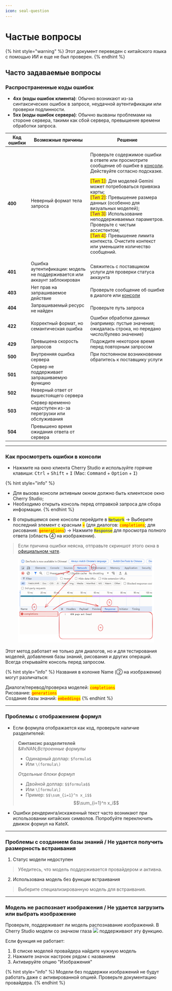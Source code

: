 ```yaml
---
icon: seal-question
---
```


# Частые вопросы

{% hint style="warning" %}
Этот документ переведен с китайского языка с помощью ИИ и еще не был проверен.
{% endhint %}

## Часто задаваемые вопросы

### Распространенные коды ошибок

* **4xx (коды ошибок клиента)**: Обычно возникают из-за синтаксических ошибок в запросе, неудачной аутентификации или проверки подлинности.
* **5xx (коды ошибок сервера)**: Обычно вызваны проблемами на стороне сервера, такими как сбой сервера, превышение времени обработки запроса.

| Код ошибки | Возможные причины                                                        | Решение                                                                                                                                                                                                                                                                                                                                                                                                                                                                                                                                                                                                                                                                    |
| ---------- | ------------------------------------------------------------------------ | -------------------------------------------------------------------------------------------------------------------------------------------------------------------------------------------------------------------------------------------------------------------------------------------------------------------------------------------------------------------------------------------------------------------------------------------------------------------------------------------------------------------------------------------------------------------------------------------------------------------------------------------------------------------------- |
| **400**    | Неверный формат тела запроса                                             | <p>Проверьте содержимое ошибки в ответе или просмотрите сообщение об ошибке в <a href="questions.md#kong-zhi-tai-bao-cuo-cha-kan-fang-fa">консоли</a>. Действуйте согласно подсказке.</p><p><mark style="color:purple;">[Тип 1]</mark>: Для моделей Gemini может потребоваться привязка карты;<br><mark style="color:purple;">[Тип 2]</mark>: Превышение размера данных (особенно для визуальных моделей);<br><mark style="color:purple;">[Тип 3]</mark>: Использование неподдерживаемых параметров. Проверьте с чистым ассистентом;<br><mark style="color:purple;">[Тип 4]</mark>: Превышение лимита контекста. Очистите контекст или уменьшите количество сообщений.</p> |
| **401**    | Ошибка аутентификации: модель не поддерживается или аккаунт заблокирован | Свяжитесь с поставщиком услуги для проверки статуса аккаунта                                                                                                                                                                                                                                                                                                                                                                                                                                                                                                                                                                                                               |
| **403**    | Нет прав на запрашиваемое действие                                       | Проверьте сообщение об ошибке в диалоге или [консоли](questions.md#kong-zhi-tai-bao-cuo-cha-kan-fang-fa)                                                                                                                                                                                                                                                                                                                                                                                                                                                                                                                                                                   |
| **404**    | Запрашиваемый ресурс не найден                                           | Проверьте путь запроса                                                                                                                                                                                                                                                                                                                                                                                                                                                                                                                                                                                                                                                     |
| **422**    | Корректный формат, но семантическая ошибка                               | Ошибки обработки данных (например: пустые значения; ожидалась строка, но передано число/булево значение)                                                                                                                                                                                                                                                                                                                                                                                                                                                                                                                                                                   |
| **429**    | Превышена скорость запросов                                              | Подождите некоторое время перед повторным запросом                                                                                                                                                                                                                                                                                                                                                                                                                                                                                                                                                                                                                         |
| **500**    | Внутренняя ошибка сервера                                                | При постоянном возникновении обратитесь к поставщику услуги                                                                                                                                                                                                                                                                                                                                                                                                                                                                                                                                                                                                                |
| **501**    | Сервер не поддерживает запрашиваемую функцию                             |                                                                                                                                                                                                                                                                                                                                                                                                                                                                                                                                                                                                                                                                            |
| **502**    | Неверный ответ от вышестоящего сервера                                   |                                                                                                                                                                                                                                                                                                                                                                                                                                                                                                                                                                                                                                                                            |
| **503**    | Сервер временно недоступен из-за перегрузки или обслуживания             |                                                                                                                                                                                                                                                                                                                                                                                                                                                                                                                                                                                                                                                                            |
| **504**    | Превышено время ожидания ответа от сервера                               |                                                                                                                                                                                                                                                                                                                                                                                                                                                                                                                                                                                                                                                                            |

***

### Как просмотреть ошибки в консоли

* Нажмите на окно клиента Cherry Studio и используйте горячие клавиши: <kbd>Ctrl</kbd> + <kbd>Shift</kbd> + <kbd>I</kbd> (Mac: <kbd>Command</kbd> + <kbd>Option</kbd> + <kbd>I</kbd>)

{% hint style="info" %}
- Для вызова консоли активным окном должно быть клиентское окно Cherry Studio;
- Необходимо открыть консоль перед отправкой запроса для сбора информации.
{% endhint %}

* В открывшемся окне консоли перейдите в <mark style="color:blue;">`Network`</mark> → Выберите последний элемент с красным <mark style="color:red;">`×`</mark> (для диалогов: <mark style="color:red;">`completions`</mark>; для рисования: <mark style="color:red;">`generations`</mark>) → Нажмите <mark style="color:blue;">`Response`</mark> для просмотра полного ответа (область ④ на изображении).

> Если причина ошибки неясна, отправьте скриншот этого окна в [официальном чате](https://t.me/CherryStudioAI).

<figure><img src="../.gitbook/assets/image (1) (1) (1) (1) (1).png" alt="" width="563"><figcaption></figcaption></figure>

Этот метод работает не только для диалогов, но и для тестирования моделей, добавления базы знаний, рисования и других операций. Всегда открывайте консоль перед запросом.

{% hint style="info" %}
Названия в колонке Name (② на изображении) могут различаться:

Диалоги/перевод/проверка моделей: <mark style="color:red;">`completions`</mark>\
Рисование: <mark style="color:red;">`generations`</mark>\
Создание базы знаний: <mark style="color:red;">`embeddings`</mark>
{% endhint %}

***

### Проблемы с отображением формул

* Если формула отображается как код, проверьте наличие разделителей:

> **Синтаксис разделителей**\
> &#xNAN;_&#x412;строенные формулы_
>
> * Одинарный доллар: `$formula$`
> * Или `\(formula\)`
>
> _Отдельные блоки формул_
>
> * Двойной доллар: `$$formula$$`
> * Или `\[formula\]`
> * Пример: `$$\sum_{i=1}^n x_i$$`\
>   $$\sum_{i=1}^n x_i$$

* Ошибки рендеринга/искаженный текст часто возникают при использовании китайских символов. Попробуйте переключить движок формул на KateX.

***

### Проблемы с созданием базы знаний / Не удается получить размерность встраивания

1. Статус модели недоступен

> Убедитесь, что модель поддерживается провайдером и активна.

2. Использована модель без функции встраивания

> Выберите специализированную модель для встраивания.

***

### Модель не распознает изображения / Не удается загрузить или выбрать изображение

Проверьте, поддерживает ли модель распознавание изображений. В Cherry Studio модели со значком глаза ![](eye-icon.png) поддерживают эту функцию.

Если функция не работает:

1. В списке моделей провайдера найдите нужную модель
2. Нажмите значок настроек рядом с названием
3. Активируйте опцию "Изображения"

{% hint style="info" %}
Модели без поддержки изображений не будут работать даже с активированной опцией. Проверьте документацию провайдера.
{% endhint %}
